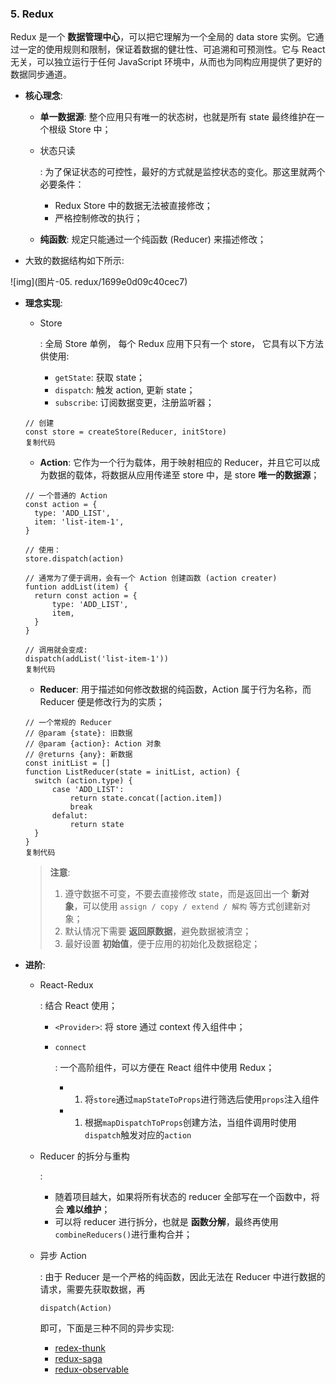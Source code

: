 ### 5. Redux

Redux 是一个 **数据管理中心**，可以把它理解为一个全局的 data store 实例。它通过一定的使用规则和限制，保证着数据的健壮性、可追溯和可预测性。它与 React 无关，可以独立运行于任何 JavaScript 环境中，从而也为同构应用提供了更好的数据同步通道。

- **核心理念**:

  - **单一数据源**: 整个应用只有唯一的状态树，也就是所有 state 最终维护在一个根级 Store 中；

  - 状态只读

    : 为了保证状态的可控性，最好的方式就是监控状态的变化。那这里就两个必要条件：

    - Redux Store 中的数据无法被直接修改；
    - 严格控制修改的执行；

  - **纯函数**: 规定只能通过一个纯函数 (Reducer) 来描述修改；

- 大致的数据结构如下所示:



![img](图片-05. redux/1699e0d09c40cec7)



- **理念实现**:

  - Store

    : 全局 Store 单例， 每个 Redux 应用下只有一个 store， 它具有以下方法供使用:

    - `getState`: 获取 state；
    - `dispatch`: 触发 action, 更新 state；
    - `subscribe`: 订阅数据变更，注册监听器；

  ```
  // 创建
  const store = createStore(Reducer, initStore)
  复制代码
  ```

  - **Action**: 它作为一个行为载体，用于映射相应的 Reducer，并且它可以成为数据的载体，将数据从应用传递至 store 中，是 store **唯一的数据源**；

  ```
  // 一个普通的 Action
  const action = {
  	type: 'ADD_LIST',
  	item: 'list-item-1',
  }
  
  // 使用：
  store.dispatch(action)
  
  // 通常为了便于调用，会有一个 Action 创建函数 (action creater)
  funtion addList(item) {
  	return const action = {
  		type: 'ADD_LIST',
  		item,
  	}
  }
  
  // 调用就会变成:
  dispatch(addList('list-item-1'))
  复制代码
  ```

  - **Reducer**: 用于描述如何修改数据的纯函数，Action 属于行为名称，而 Reducer 便是修改行为的实质；

  ```
  // 一个常规的 Reducer
  // @param {state}: 旧数据
  // @param {action}: Action 对象
  // @returns {any}: 新数据
  const initList = []
  function ListReducer(state = initList, action) {
  	switch (action.type) {
  		case 'ADD_LIST':
  			return state.concat([action.item])
  			break
  		defalut:
  			return state
  	}
  }
  复制代码
  ```

  > **注意**:
  >
  > 1. 遵守数据不可变，不要去直接修改 state，而是返回出一个 **新对象**，可以使用 `assign / copy / extend / 解构` 等方式创建新对象；
  > 2. 默认情况下需要 **返回原数据**，避免数据被清空；
  > 3. 最好设置 **初始值**，便于应用的初始化及数据稳定；

- **进阶**:

  - React-Redux

    : 结合 React 使用；

    - `<Provider>`: 将 store 通过 context 传入组件中；

    - ```
      connect
      ```

      : 一个高阶组件，可以方便在 React 组件中使用 Redux；

      - 1. 将`store`通过`mapStateToProps`进行筛选后使用`props`注入组件
      - 1. 根据`mapDispatchToProps`创建方法，当组件调用时使用`dispatch`触发对应的`action`

  - Reducer 的拆分与重构

    :

    - 随着项目越大，如果将所有状态的 reducer 全部写在一个函数中，将会 **难以维护**；
    - 可以将 reducer 进行拆分，也就是 **函数分解**，最终再使用`combineReducers()`进行重构合并；

  - 异步 Action

    : 由于 Reducer 是一个严格的纯函数，因此无法在 Reducer 中进行数据的请求，需要先获取数据，再

    ```
    dispatch(Action)
    ```

    即可，下面是三种不同的异步实现:

    - [redex-thunk](https://link.juejin.cn/?target=https%3A%2F%2Fgithub.com%2Freduxjs%2Fredux-thunk)
    - [redux-saga](https://link.juejin.cn/?target=https%3A%2F%2Fgithub.com%2Fredux-saga%2Fredux-saga)
    - [redux-observable](https://link.juejin.cn/?target=https%3A%2F%2Fgithub.com%2Fredux-observable%2Fredux-observable)


